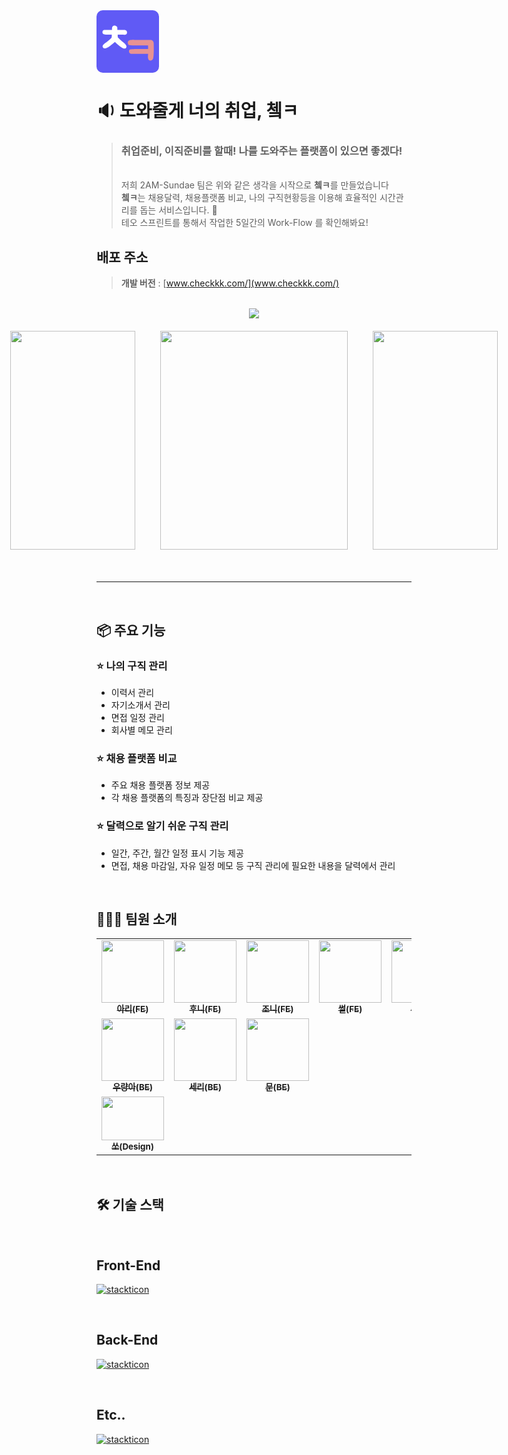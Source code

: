 <svg width="100" height="100" viewBox="0 0 100 100" fill="none" xmlns="http://www.w3.org/2000/svg">
<rect width="100" height="100" rx="10" fill="#605AF5"/>
<path d="M24.784 31.48V29.24C24.784 28.6853 24.848 28.1733 24.976 27.704C25.0613 27.2773 25.2107 26.8507 25.424 26.424C25.68 25.9547 26.0427 25.5493 26.512 25.208C27.0667 24.824 27.728 24.6107 28.496 24.568C29.264 24.5253 29.9893 24.632 30.672 24.888C31.3973 25.144 32.016 25.5493 32.528 26.104C33.04 26.6587 33.296 27.32 33.296 28.088L33.36 31.48H38.416C38.7147 31.5653 39.184 31.5867 39.824 31.544C40.464 31.5013 40.9333 31.48 41.232 31.48C42 31.48 42.8107 31.48 43.664 31.48C44.5173 31.4373 45.3067 31.5013 46.032 31.672C46.7573 31.8427 47.376 32.184 47.888 32.696C48.4 33.208 48.6987 33.9973 48.784 35.064C48.912 36.216 48.7413 37.0907 48.272 37.688C47.8453 38.2427 47.248 38.648 46.48 38.904C45.7547 39.1173 44.944 39.2027 44.048 39.16C43.1947 39.1173 42.4053 39.0747 41.68 39.032L33.872 39.096L33.936 40.888C33.936 41.2293 33.936 41.528 33.936 41.784C33.936 42.04 33.9787 42.3387 34.064 42.68C34.192 43.1493 34.384 43.5547 34.64 43.896C34.9387 44.1947 35.2373 44.5147 35.536 44.856C36.176 45.5813 36.9013 46.3067 37.712 47.032C38.5227 47.7147 39.3547 48.4187 40.208 49.144C41.104 49.8267 41.9573 50.5093 42.768 51.192C43.6213 51.8747 44.3893 52.5573 45.072 53.24C45.8827 54.0933 46.608 54.9893 47.248 55.928C47.9307 56.8667 48.1013 57.9973 47.76 59.32C47.504 60.1733 47.0773 60.7493 46.48 61.048C45.8827 61.304 45.2213 61.3893 44.496 61.304C43.8133 61.176 43.088 60.9627 42.32 60.664C41.5947 60.3227 40.976 59.9813 40.464 59.64C38.416 58.3173 36.5173 56.9093 34.768 55.416C33.0187 53.9227 31.2693 52.3653 29.52 50.744C29.4773 50.7013 29.1573 50.9147 28.56 51.384C27.9627 51.8533 27.2587 52.4507 26.448 53.176C25.6373 53.8587 24.784 54.584 23.888 55.352C22.992 56.0773 22.2027 56.7173 21.52 57.272C20.8373 57.784 19.984 58.36 18.96 59C17.936 59.5973 16.8907 60.088 15.824 60.472C14.8 60.856 13.7973 61.048 12.816 61.048C11.8347 61.0053 11.0667 60.6 10.512 59.832C9.95733 58.9787 9.70133 58.232 9.744 57.592C9.78667 56.9093 10 56.2907 10.384 55.736C10.768 55.1813 11.28 54.648 11.92 54.136C12.56 53.624 13.2213 53.112 13.904 52.6C15.312 51.5333 16.8693 50.3173 18.576 48.952C20.2827 47.5867 21.8613 46.1787 23.312 44.728C23.9093 44.1307 24.2293 43.5973 24.272 43.128C24.3573 42.616 24.4 41.9547 24.4 41.144L24.464 38.968H17.488C16.0373 39.0533 14.7573 39.0107 13.648 38.84C12.6667 38.6693 11.7493 38.3707 10.896 37.944C10.0853 37.4747 9.63733 36.7493 9.552 35.768C9.50933 35.2987 9.53067 34.8293 9.616 34.36C9.70133 33.848 9.85067 33.4 10.064 33.016C10.2773 32.5893 10.576 32.248 10.96 31.992C11.344 31.6933 11.792 31.5227 12.304 31.48C12.6027 31.4373 12.9013 31.416 13.2 31.416C13.5413 31.416 13.904 31.416 14.288 31.416C14.416 31.416 14.6933 31.416 15.12 31.416C15.5893 31.416 16.1013 31.4373 16.656 31.48C17.2107 31.48 17.7227 31.48 18.192 31.48C18.6613 31.48 18.9813 31.48 19.152 31.48H24.784Z" fill="white"/>
<path d="M54.472 62.448C54.856 62.4907 55.2827 62.4693 55.752 62.384C56.264 62.256 56.7333 62.192 57.16 62.192C57.544 62.1493 58.248 62.128 59.272 62.128C60.296 62.0853 61.4693 62.064 62.792 62.064C64.1147 62.0213 65.5013 62 66.952 62C68.4453 62 69.8533 62 71.176 62C72.5413 61.9573 73.736 61.936 74.76 61.936C75.8267 61.936 76.5947 61.936 77.064 61.936C77.9173 61.936 78.792 61.936 79.688 61.936C80.6267 61.936 81.5867 61.9573 82.568 62C82.568 61.1467 82.568 60.1867 82.568 59.12C82.568 58.0533 82.5253 57.0933 82.44 56.24C81.9707 56.24 81.1813 56.24 80.072 56.24C79.0053 56.24 77.768 56.24 76.36 56.24C74.952 56.24 73.48 56.24 71.944 56.24C70.408 56.24 68.936 56.2613 67.528 56.304C66.12 56.304 64.8613 56.304 63.752 56.304C62.6427 56.304 61.8533 56.304 61.384 56.304C60.0187 56.304 58.568 56.2827 57.032 56.24C55.5387 56.1973 53.9813 56.0693 52.36 55.856C51.5493 55.7707 50.952 55.2587 50.568 54.32C50.2267 53.3387 50.0773 52.2933 50.12 51.184C50.12 50.2027 50.4613 49.456 51.144 48.944C51.8693 48.432 52.616 48.0693 53.384 47.856C54.3227 47.6 55.2187 47.472 56.072 47.472C56.968 47.4293 57.9067 47.3867 58.888 47.344C59.4853 47.344 60.0827 47.3653 60.68 47.408C61.2773 47.408 61.8747 47.408 62.472 47.408H78.536C78.792 47.408 79.048 47.408 79.304 47.408C79.6027 47.3653 79.88 47.3653 80.136 47.408H81.992C82.4187 47.408 82.824 47.4293 83.208 47.472C83.592 47.472 83.9973 47.472 84.424 47.472C84.808 47.472 85.192 47.472 85.576 47.472C85.96 47.472 86.3653 47.4933 86.792 47.536C86.9627 47.536 87.1333 47.536 87.304 47.536C87.5173 47.536 87.7307 47.5787 87.944 47.664C88.0293 47.7067 88.136 47.7493 88.264 47.792C88.392 47.8347 88.4987 47.8773 88.584 47.92C89.48 48.3467 90.1627 48.944 90.632 49.712C91.016 50.352 91.272 51.056 91.4 51.824C91.528 52.592 91.592 53.3387 91.592 54.064C91.592 56.112 91.6133 58.3307 91.656 60.72C91.6987 63.1093 91.6773 65.328 91.592 67.376C91.5493 67.9733 91.5067 68.784 91.464 69.808C91.464 70.7893 91.4 71.8347 91.272 72.944C91.1867 74.0107 91.0587 75.0347 90.888 76.016C90.7173 76.9547 90.4827 77.7013 90.184 78.256C89.8427 78.896 89.352 79.408 88.712 79.792C88.1147 80.176 87.4747 80.4107 86.792 80.496C86.1093 80.5813 85.448 80.5173 84.808 80.304C84.168 80.048 83.656 79.6 83.272 78.96C82.888 78.32 82.632 77.616 82.504 76.848C82.376 76.08 82.312 75.312 82.312 74.544C82.312 73.7333 82.3547 72.9227 82.44 72.112C82.5253 71.3013 82.568 70.512 82.568 69.744H54.856C54.856 69.744 54.7493 69.7013 54.536 69.616C54.3653 69.488 54.152 69.3387 53.896 69.168C53.64 68.9973 53.3627 68.784 53.064 68.528C52.808 68.272 52.5947 67.9947 52.424 67.696C52.1253 67.0987 51.976 66.416 51.976 65.648C51.976 64.7947 52.1467 64.1333 52.488 63.664C52.7867 63.1947 53.1067 62.896 53.448 62.768C53.7893 62.64 54.1307 62.5333 54.472 62.448Z" fill="#E79292"/>
</svg>

<br/>

# 🔉 도와줄게 너의 취업, <strong>쳌ㅋ</strong>

> ### **취업준비, 이직준비를 할때! 나를 도와주는 플랫폼이 있으면 좋겠다!**
>
> <br/>저희 2AM-Sundae 팀은 위와 같은 생각을 시작으로 <strong>쳌ㅋ</strong>를 만들었습니다 <br/> <strong>쳌ㅋ</strong>는 채용달력, 채용플랫폼 비교, 나의 구직현황등을 이용해 효율적인 시간관리를 돕는 서비스입니다. 🙂
> <br/>
> 테오 스프린트를 통해서 작업한 5일간의 Work-Flow 를 확인해봐요!

## 배포 주소

> **개발 버전** : [www.checkkk.com/](www.checkkk.com/) <br>

<br/>

<div style="text-align: center;">
      <img src="../checkkk_server/src/images/teo.png">
      <div style="display:flex;justify-content:center">
        <img src='../checkkk_server/src/images/teo2.jpg' style="width:200px;height:350px;margin:20px" />
         <img src='../checkkk_server/src/images/teo4.jpeg' style="width:300px;height:350px;margin:20px" />
        <img src='../checkkk_server/src/images/teo3.jpeg'  style="width:200px;height:350px;margin:20px" />
      </div>
</div>

<br />
<hr/>
<br />

## 📦 주요 기능

### ⭐️ 나의 구직 관리

- 이력서 관리
- 자기소개서 관리
- 면접 일정 관리
- 회사별 메모 관리

### ⭐️ 채용 플랫폼 비교

- 주요 채용 플랫폼 정보 제공
- 각 채용 플랫폼의 특징과 장단점 비교 제공

### ⭐️ 달력으로 알기 쉬운 구직 관리

- 일간, 주간, 월간 일정 표시 기능 제공
- 면접, 채용 마감일, 자유 일정 메모 등 구직 관리에 필요한 내용을 달력에서 관리

<br/>

## 👩🏻‍💻 팀원 소개

<table>
  <tr>
    <td align="center"><a href="https://github.com/YoujungSon"><img src="https://avatars.githubusercontent.com/u/88040809?v=4" width="100px;" alt=""/> <br /><sub><b>아리(FE)</b></sub></a><br />
    </td>
    <td align="center"><a href="https://github.com/jiji-hoon96"><img src="https://avatars.githubusercontent.com/u/94469974?v=4" width="100px;" alt=""/> <br /><sub><b>후니(FE)</b></sub></a><br /></td>
    <td align="center"><a href="https://github.com/bubobubobo"><img src="https://avatars.githubusercontent.com/u/58013476?v=4" width="100px;" alt=""/> <br /><sub><b>조니(FE)</b></sub></a><br /></td>
    <td align="center"><a href="https://github.com/maintainker"><img src="https://avatars.githubusercontent.com/u/56953458?v=4" width="100px;" alt=""/> <br /><sub><b>썰(FE)</b></sub></a><br /></td>
      <td align="center"><a href="https://github.com/sumnii"><img src="https://avatars.githubusercontent.com/u/75291932?v=4" width="100px;" alt=""/> <br /><sub><b>수(FE)</b></sub></a><br /></td>
  <td align="center"><a href="https://github.com/dmswl98"><img src="https://avatars.githubusercontent.com/u/76807107?v=4" width="100px;" alt=""/> <br /><sub><b>제리(FE)</b></sub></a><br /></td>
  </tr>
  <tr>
<td align="center"><a href="https://github.com/Ubermensch0608"><img src="https://avatars.githubusercontent.com/u/93258739?v=4" width="100px;" alt=""/> <br /><sub><b>우량아(BE)</b></sub></a><br /></td>
  <td align="center"><a href="https://github.com/tpdud406"><img src="https://avatars.githubusercontent.com/u/95858555?v=4" width="100px;" alt=""/> <br /><sub><b>세리(BE)</b></sub></a><br /></td>
  <td align="center"><a href="https://github.com/moonkorea00"><img src="https://avatars.githubusercontent.com/u/78708082?v=4" width="100px;" alt=""/> <br /><sub><b>문(BE)</b></sub></a><br /></td>
  </tr>
    <tr>
<td align="center"><a href="https://www.google.com/search?q=%EC%97%AC%EC%8B%A0+%EC%9D%B4%EB%AF%B8%EC%A7%80&rlz=1C5CHFA_enKR1055KR1055&oq=%EC%97%AC%EC%8B%A0+%EC%9D%B4%EB%AF%B8%EC%A7%80&gs_lcrp=EgZjaHJvbWUyBggAEEUYOdIBCDY5MDVqMGo3qAIAsAIA&sourceid=chrome&ie=UTF-8#imgrc=m_oD1CkFHXetXM"><img src="../checkkk_server/src/images/sooo.jpeg"
 width="100px" height="70px" alt=""/> <br /><sub><b>쏘(Design)</b></sub></a><br /></td>

  </tr>
</table>

<br />

## 🛠 기술 스택

<br/>

## <strong>Front-End</strong>

[![stackticon](https://firebasestorage.googleapis.com/v0/b/stackticon-81399.appspot.com/o/images%2F1687777512050?alt=media&token=e68c9e20-11b0-4da2-bbbd-c809d68f7e81)](https://github.com/msdio/stackticon)

<br/>

## <strong>Back-End </strong>

[![stackticon](https://firebasestorage.googleapis.com/v0/b/stackticon-81399.appspot.com/o/images%2F1687777681634?alt=media&token=1b7bbd72-98f3-4fe9-9f5f-3674da774fd8)](https://github.com/msdio/stackticon)

<br/>

## <strong>Etc..</strong>

[![stackticon](https://firebasestorage.googleapis.com/v0/b/stackticon-81399.appspot.com/o/images%2F1687777867224?alt=media&token=00cf09c7-141d-47ca-bbbe-8ab148cd0159)](https://github.com/msdio/stackticon)

<br />
